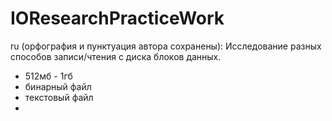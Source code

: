 # IOResearchPracticeWork
ru (орфография и пунктуация автора сохранены):
  Исследование разных способов записи/чтения с диска блоков данных.
  - 512мб   - 1гб
  - бинарный файл
  - текстовый файл
  - 
